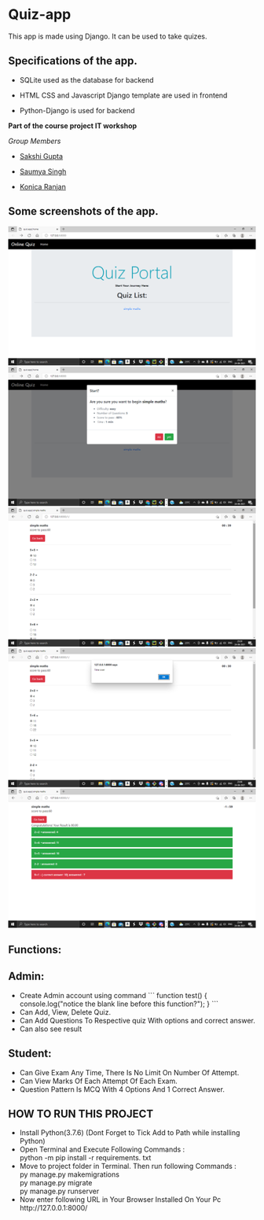 # Quiz-app
This app is made using Django. It can be used to take quizes.

## Specifications of the app.

- SQLite used as the database for backend

- HTML CSS and Javascript Django template are used in frontend

- Python-Django is used for backend


**Part of the course project IT workshop**

*Group Members*

- [Sakshi Gupta](http://github.com/sakshi-codes)

- [Saumya Singh](https://github.com/Saumya-singh-02)

- [Konica Ranjan](https://github.com/konica1234)

## Some screenshots of the app.


![s1](https://raw.githubusercontent.com/konica1234/Quiz-app/master/Screenshot%20(214).png)
![s1](https://raw.githubusercontent.com/konica1234/Quiz-app/master/Screenshot%20(215).png)
![s1](https://raw.githubusercontent.com/konica1234/Quiz-app/master/Screenshot%20(216).png)
![s1](https://raw.githubusercontent.com/konica1234/Quiz-app/master/Screenshot%20(217).png)
![s1](https://raw.githubusercontent.com/konica1234/Quiz-app/master/Screenshot%20(218).png)


## Functions:

## Admin:
<ul>
  <li>Create Admin account using command
    ```
function test() {
  console.log("notice the blank line before this function?");
}
```
   
  </li>
  <li>Can Add, View, Delete Quiz.</li>
  <li>Can Add Questions To Respective quiz With options and correct answer.</li>
  <li>Can also see result</li>
</ul>

## Student:

<ul>
  <li>Can Give Exam Any Time, There Is No Limit On Number Of Attempt.</li>
  <li>Can View Marks Of Each Attempt Of Each Exam.</li>
  <li>Question Pattern Is MCQ With 4 Options And 1 Correct Answer.</li>
</ul>

## HOW TO RUN THIS PROJECT

<ul>
  <li>Install Python(3.7.6) (Dont Forget to Tick Add to Path while installing Python)</li>
  <li>Open Terminal and Execute Following Commands : <br> python -m pip install -r requirements. txt</li>
  <li>Move to project folder in Terminal. Then run following Commands :<br>py manage.py makemigrations<br>py manage.py migrate<br>py manage.py runserver</li>
  <li>Now enter following URL in Your Browser Installed On Your Pc <br>http://127.0.0.1:8000/</li>
</ul>

